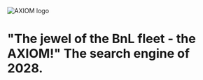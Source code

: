 ![AXIOM logo](https://useaxiom.net/readmecard.png)

# "The jewel of the BnL fleet - the AXIOM!" The search engine of 2028.
